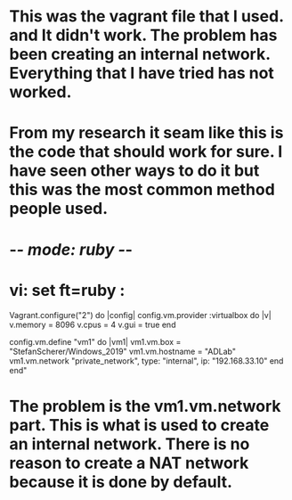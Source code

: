 # This was the vagrant file that I used. and It didn't work. The problem has been creating an internal network. Everything that I have tried has not worked.
# From my research it seam like this is the code that should work for sure. I have seen other ways to do it but this was the most common method people used.

# -*- mode: ruby -*-
# vi: set ft=ruby :
Vagrant.configure("2") do |config|
	config.vm.provider :virtualbox do |v|
	  v.memory = 8096
	  v.cpus = 4
	  v.gui = true
  end

  config.vm.define "vm1" do |vm1|
	  vm1.vm.box = "StefanScherer/Windows_2019"
	  vm1.vm.hostname = "ADLab"
	  vm1.vm.network "private_network", type: "internal", ip: "192.168.33.10"
	end
end"

# The problem is the vm1.vm.network part. This is what is used to create an internal network. There is no reason to create a NAT network because it is done by default.
